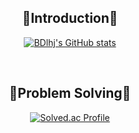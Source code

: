 <!--
**BDlhj/BDlhj** is a ✨ _special_ ✨ repository because its `README.md` (this file) appears on your GitHub profile.

Here are some ideas to get you started:

- 🔭 I’m currently working on ...
- 🌱 I’m currently learning ...
- 👯 I’m looking to collaborate on ...
- 🤔 I’m looking for help with ...
- 💬 Ask me about ...
- 📫 How to reach me: ...
- 😄 Pronouns: ...
- ⚡ Fun fact: ...
-->

<div align=center>

## 🙌Introduction🙌

[![BDlhj's GitHub stats](https://github-readme-stats.vercel.app/api?username=BDlhj&count_private=true&show_icons=true&theme=catppuccin_latte)](https://github.com/anuraghazra/github-readme-stats)

<br>

## 📝Problem Solving📝

[![Solved.ac Profile](https://mazassumnida.wtf/api/v2/generate_badge?boj=akk808)](https://solved.ac/akk808/)
